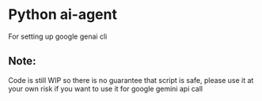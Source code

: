 # Python ai-agent

For setting up google genai cli

## Note: 

Code is still WIP so there is no guarantee that script is safe, please use it at your own risk if you want to use it for google gemini api call